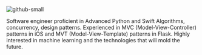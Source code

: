 

![github-small](https://user-images.githubusercontent.com/53790250/110850109-6a3f7a80-827d-11eb-9610-76f3137f30db.jpg)

Software engineer proficient in Advanced Python and Swift Algorithms, concurrency, design patterns. Experienced in MVC (Model-View-Controller) patterns in iOS and MVT (Model-View-Template) patterns in Flask. Highly interested in machine learning and the technologies that will mold the future. 


